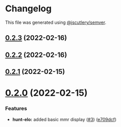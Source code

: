 # Changelog

This file was generated using [@jscutlery/semver](https://github.com/jscutlery/semver).

## [0.2.3](https://github.com/FinnDore/hunt-elo/compare/v0.2.2...v0.2.3) (2022-02-16)



## [0.2.2](https://github.com/FinnDore/hunt-elo/compare/v0.2.1...v0.2.2) (2022-02-16)



## [0.2.1](https://github.com/FinnDore/hunt-elo/compare/v0.2.0...v0.2.1) (2022-02-15)



# [0.2.0](https://github.com/FinnDore/hunt-elo/compare/v0.1.1...v0.2.0) (2022-02-15)


### Features

* **hunt-elo:** added basic mmr display ([#3](https://github.com/FinnDore/hunt-elo/issues/3)) ([e709dcf](https://github.com/FinnDore/hunt-elo/commit/e709dcf92fc70f6b0b75e6431a6a8156deb61f16))
